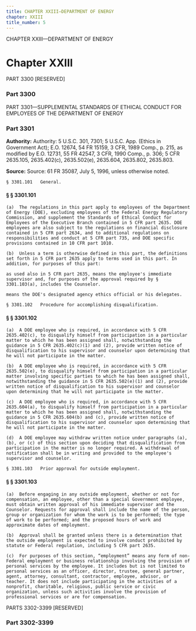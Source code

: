 ```yaml
---
title: CHAPTER XXIII—DEPARTMENT OF ENERGY
chapter: XXIII
title_number: 5
---
```


CHAPTER XXIII—DEPARTMENT OF ENERGY

# Chapter XXIII

  PART 3300 [RESERVED]

### Part 3300

  PART 3301—SUPPLEMENTAL STANDARDS OF ETHICAL CONDUCT FOR EMPLOYEES OF THE DEPARTMENT OF ENERGY

### Part 3301

**Authority:** Authority: 5 U.S.C. 301, 7301; 5 U.S.C. App. (Ethics in Government Act); E.O. 12674, 54 FR 15159, 3 CFR, 1989 Comp., p. 215, as modified by E.O. 12731, 55 FR 42547, 3 CFR, 1990 Comp., p. 306; 5 CFR 2635.105, 2635.402(c), 2635.502(e), 2635.604, 2635.802, 2635.803.

**Source:** Source: 61 FR 35087, July 5, 1996, unless otherwise noted.

    § 3301.101   General.

#### § § 3301.101

    (a)  The regulations in this part apply to employees of the Department of Energy (DOE), excluding employees of the Federal Energy Regulatory Commission, and supplement the Standards of Ethical Conduct for Employees of the Executive Branch contained in 5 CFR part 2635. DOE employees are also subject to the regulations on financial disclosure contained in 5 CFR part 2634, and to additional regulations on responsibilities and conduct at 5 CFR part 735, and DOE specific provisions contained in 10 CFR part 1010.

    (b)  Unless a term is otherwise defined in this part, the definitions set forth in 5 CFR part 2635 apply to terms used in this part. In addition, for purposes of this part:

    as used also in 5 CFR part 2635, means the employee's immediate supervisor and, for purposes of the approval required by § 3301.103(a), includes the Counselor.

    means the DOE's designated agency ethics official or his delegates.

    § 3301.102   Procedure for accomplishing disqualification.

#### § § 3301.102

    (a)  A DOE employee who is required, in accordance with 5 CFR 2635.402(c), to disqualify himself from participation in a particular matter to which he has been assigned shall, notwithstanding the guidance in 5 CFR 2635.402(c)(1) and (2), provide written notice of disqualification to his supervisor and counselor upon determining that he will not participate in the matter.

    (b)  A DOE employee who is required, in accordance with 5 CFR 2635.502(e), to disqualify himself from participation in a particular matter involving specific parties to which he has been assigned shall, notwithstanding the guidance in 5 CFR 2635.502(e)(1) and (2), provide written notice of disqualification to his supervisor and counselor upon determining that he will not participate in the matter.

    (c)  A DOE employee who is required, in accordance with 5 CFR 2635.604(a), to disqualify himself from participation in a particular matter to which he has been assigned shall, notwithstanding the guidance in 5 CFR 2635.604(b) and (c), provide written notice of disqualification to his supervisor and counselor upon determining that he will not participate in the matter.

    (d)  A DOE employee may withdraw written notice under paragraphs (a), (b), or (c) of this section upon deciding that disqualification from participation in the matter is no longer required. A withdrawal of notification shall be in writing and provided to the employee's supervisor and counselor.

    § 3301.103   Prior approval for outside employment.

#### § § 3301.103

    (a)  Before engaging in any outside employment, whether or not for compensation, an employee, other than a special Government employee, must obtain written approval of his immediate supervisor and the Counselor. Requests for approval shall include the name of the person, group or organization for whom the work is to be performed; the type of work to be performed; and the proposed hours of work and approximate dates of employment.

    (b)  Approval shall be granted unless there is a determination that the outside employment is expected to involve conduct prohibited by statute or Federal regulation, including 5 CFR part 2635.

    (c)  For purposes of this section, “employment” means any form of non-Federal employment or business relationship involving the provision of personal services by the employee. It includes but is not limited to personal services as an officer, director, trustee, general partner, agent, attorney, consultant, contractor, employee, advisor, or teacher. It does not include participating in the activities of a nonprofit, charitable, religious, public service or civic organization, unless such activities involve the provision of professional services or are for compensation.

  PARTS 3302-3399 [RESERVED]

### Part 3302-3399

